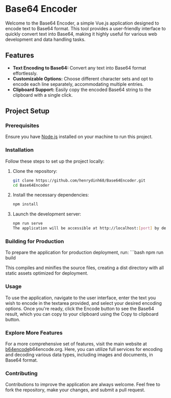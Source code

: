 # Base64 Encoder

Welcome to the Base64 Encoder, a simple Vue.js application designed to encode text to Base64 format. This tool provides a user-friendly interface to quickly convert text into Base64, making it highly useful for various web development and data handling tasks.

## Features

- **Text Encoding to Base64:** Convert any text into Base64 format effortlessly.
- **Customizable Options:** Choose different character sets and opt to encode each line separately, accommodating multiple entries.
- **Clipboard Support:** Easily copy the encoded Base64 string to the clipboard with a single click.

## Project Setup

### Prerequisites

Ensure you have [Node.js](https://nodejs.org/) installed on your machine to run this project.

### Installation

Follow these steps to set up the project locally:

1. Clone the repository:
   ```bash
   git clone https://github.com/henrydinh68/Base64Encoder.git
   cd Base64Encoder
2. Install the necessary dependencies:
    ```bash
    npm install
3. Launch the development server:
    ```bash
    npm run serve
    The application will be accessible at http://localhost:[port] by default.
    
### Building for Production

To prepare the application for production deployment, run:
    ```bash
    npm run build

This compiles and minifies the source files, creating a dist directory with all static assets optimized for deployment.

### Usage

To use the application, navigate to the user interface, enter the text you wish to encode in the textarea provided, and select your desired encoding options. Once you're ready, click the Encode button to see the Base64 result, which you can copy to your clipboard using the Copy to clipboard button.

### Explore More Features

For a more comprehensive set of features, visit the main website at [b64encode](https://b64encode.org/)b64encode.org. Here, you can utilize full services for encoding and decoding various data types, including images and documents, in Base64 format.

### Contributing

Contributions to improve the application are always welcome. Feel free to fork the repository, make your changes, and submit a pull request.

